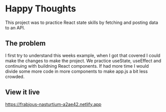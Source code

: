 # Happy Thoughts

This project was to practice React state skills by fetching and posting data to an API. 

## The problem

I first try to understand this weeks example, when I got that covered I could make the changes to make the project. We practice useState, useEffect and continuing with buildning React components. If had more time I would divide some more code in more components to make app.js a bit less crowded. 

## View it live

https://frabjous-nasturtium-a2ae42.netlify.app
